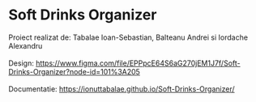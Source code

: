 # Soft Drinks Organizer

Proiect realizat de: Tabalae Ioan-Sebastian, Balteanu Andrei si Iordache Alexandru
\
\
Design: https://www.figma.com/file/EPPpcE64S6aG270jEM1J7f/Soft-Drinks-Organizer?node-id=101%3A205 \
\
Documentatie: https://ionuttabalae.github.io/Soft-Drinks-Organizer/
